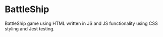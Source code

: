 # BattleShip
BattleShip game using HTML written in JS and JS functionality using CSS styling and Jest testing.
